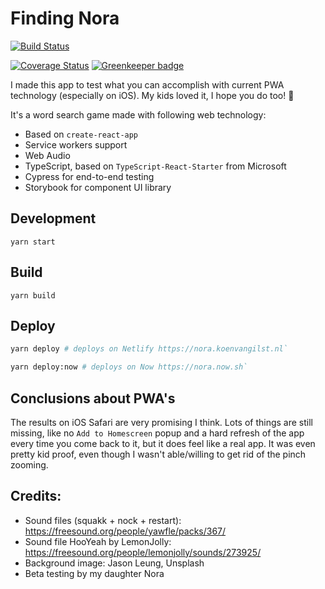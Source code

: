 # Finding Nora

[![Build Status](https://travis-ci.org/vnglst/finding-nora.svg?branch=master)](https://travis-ci.org/vnglst/finding-nora)

[![Coverage Status](https://coveralls.io/repos/github/vnglst/finding-nora/badge.svg?branch=master)](https://coveralls.io/github/vnglst/finding-nora?branch=master) [![Greenkeeper badge](https://badges.greenkeeper.io/vnglst/finding-nora.svg)](https://greenkeeper.io/)

I made this app to test what you can accomplish with current PWA technology (especially on iOS). My kids loved it, I hope you do too! 🎉

It's a word search game made with following web technology:

- Based on `create-react-app`
- Service workers support
- Web Audio
- TypeScript, based on `TypeScript-React-Starter` from Microsoft
- Cypress for end-to-end testing
- Storybook for component UI library

## Development

```
yarn start
```

## Build

```
yarn build
```

## Deploy

```sh
yarn deploy # deploys on Netlify https://nora.koenvangilst.nl`
```

```sh
yarn deploy:now # deploys on Now https://nora.now.sh`
```

## Conclusions about PWA's

The results on iOS Safari are very promising I think. Lots of things are still missing, like no `Add to Homescreen` popup and a hard refresh of the app every time you come back to it, but it does feel like a real app. It was even pretty kid proof, even though I wasn't able/willing to get rid of the pinch zooming.

## Credits:

- Sound files (squakk + nock + restart): https://freesound.org/people/yawfle/packs/367/
- Sound file HooYeah by LemonJolly: https://freesound.org/people/lemonjolly/sounds/273925/
- Background image: Jason Leung, Unsplash
- Beta testing by my daughter Nora
